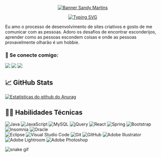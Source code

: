 <p align="center">
<a href="https://www.linkedin.com/in/sandy-martins-10aa82168/" target="_blanck" rel="noreferrer"> <img src="https://user-images.githubusercontent.com/52469840/187246674-9b4e8923-20de-4547-810c-a846c7c9eb7f.jpg" alt="Banner Sandy Martins"></a></p>

<p align="center">
<a href="https://git.io/typing-svg"><img src="https://readme-typing-svg.herokuapp.com?font=Aclonica&size=25&duration=2000&pause=400&color=F70B0B&center=true&vCenter=true&width=500&lines=Ol%C3%A1%2C+eu+sou+a+Sandy+%F0%9F%91%8B;Desenvolvedora+Java+Full-Stack+Jr.+%F0%9F%92%BB;Designer+%F0%9F%8E%A8!" alt="Typing SVG" /></a>

Eu amo o processo de desenvolvimento de sites criativos e gosto de me comunicar com as pessoas. 
Adoro os desafios de encontrar esconderijos, aprender como as pessoas escondem coisas e onde as pessoas provavelmente olharão é um hobbie. 

### 🤝 Se conecte comigo:
 <div> 
  <a href="https://www.linkedin.com/in/sandy-martins-10aa82168/"_blank"><img src="https://img.shields.io/badge/-LinkedIn-%230077B5?style=for-the-badge&logo=linkedin&logoColor=white" target="_blank"></a>  
 <a href="https://discord.gg/FXdKhxvN" target="_blank"><img src="https://img.shields.io/badge/Discord-7289DA?style=for-the-badge&logo=discord&logoColor=white" target="_blank"></a> 
  <a href = "mailto:sandycris.luar@gmail.com"><img src="https://img.shields.io/badge/-Gmail-%23333?style=for-the-badge&logo=gmail&logoColor=white" target="_blank"></a>
</div>

## 📈 GitHub Stats 
[![Estatísticas do github do Anurag](https://github-readme-stats.vercel.app/api?username=sandymartins&show_icons=true&theme=highcontrast)](https://github.com/sandymartins)


## 👨‍💻 Habilidades Técnicas
![Java](https://img.shields.io/badge/java-%23ED8B00.svg?style=for-the-badge&logo=java&logoColor=white)
![JavaScript](https://img.shields.io/badge/javascript-%23323330.svg?style=for-the-badge&logo=javascript&logoColor=%23F7DF1E)
![MySQL](https://img.shields.io/badge/mysql-%2300f.svg?style=for-the-badge&logo=mysql&logoColor=white)
![jQuery](https://img.shields.io/badge/jquery-%230769AD.svg?style=for-the-badge&logo=jquery&logoColor=white)
![React](https://img.shields.io/badge/react-%2320232a.svg?style=for-the-badge&logo=react&logoColor=%2361DAFB)
![Spring](https://img.shields.io/badge/spring-%236DB33F.svg?style=for-the-badge&logo=spring&logoColor=white)
![Bootstrap](https://img.shields.io/badge/bootstrap-%23563D7C.svg?style=for-the-badge&logo=bootstrap&logoColor=white)
![Insomnia](https://img.shields.io/badge/Insomnia-black?style=for-the-badge&logo=insomnia&logoColor=5849BE)
![Oracle](https://img.shields.io/badge/Oracle-F80000?style=for-the-badge&logo=oracle&logoColor=white)
</br>
![Eclipse](https://img.shields.io/badge/Eclipse-FE7A16.svg?style=for-the-badge&logo=Eclipse&logoColor=white)
![Visual Studio Code](https://img.shields.io/badge/Visual%20Studio%20Code-0078d7.svg?style=for-the-badge&logo=visual-studio-code&logoColor=white)
![Git](https://img.shields.io/badge/git-%23F05033.svg?style=for-the-badge&logo=git&logoColor=white)
![GitHub](https://img.shields.io/badge/github-%23121011.svg?style=for-the-badge&logo=github&logoColor=white)
![Adobe Illustrator](https://img.shields.io/badge/adobe%20illustrator-%23FF9A00.svg?style=for-the-badge&logo=adobe%20illustrator&logoColor=white)
![Adobe Lightroom](https://img.shields.io/badge/Adobe%20Lightroom-31A8FF.svg?style=for-the-badge&logo=Adobe%20Lightroom&logoColor=white)
![Adobe Photoshop](https://img.shields.io/badge/adobe%20photoshop-%2331A8FF.svg?style=for-the-badge&logo=adobe%20photoshop&logoColor=white)


![snake gif](https://github.com/sandymartins/sandymartins/blob/output/github-contribution-grid-snake.svg)
